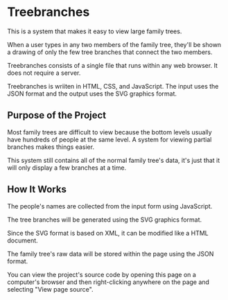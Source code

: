 Treebranches
============

This is a system that makes it easy to view large family trees.

When a user types in any two members of the family tree, they'll be shown a drawing of
only the few tree branches that connect the two members.

Treebranches consists of a single file that runs within any web browser. It does not
require a server.

Treebranches is wriiten in HTML, CSS, and JavaScript. The input uses the JSON format and
the output uses the SVG graphics format.


## Purpose of the Project

Most family trees are difficult to view because the bottom levels usually have hundreds
of people at the same level. A system for viewing partial branches makes things easier.

This system still contains all of the normal family tree's data, it's just that it will
only display a few branches at a time.


## How It Works

The people's names are collected from the input form using JavaScript.

The tree branches will be generated using the SVG graphics format.

Since the SVG format is based on XML, it can be modified like a HTML document.

The family tree's raw data will be stored within the page using the JSON format.

You can view the project's source code by opening this page on a computer's browser and
then right-clicking anywhere on the page and selecting "View page source".

